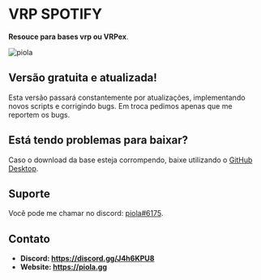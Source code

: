 # VRP SPOTIFY
**Resouce para bases vrp ou VRPex**.

![piola](https://user-images.githubusercontent.com/48617031/209370648-81eebec9-545d-444f-9a1e-92b4b0b6753e.png)

## Versão gratuita e atualizada!
Esta versão passará constantemente por atualizações, implementando novos scripts e corrigindo bugs. Em troca pedimos apenas que me reportem os bugs.

## Está tendo problemas para baixar?
Caso o download da base esteja corrompendo, baixe utilizando o [GitHub Desktop](https://desktop.github.com).

## Suporte
Você pode me chamar no discord: [piola#6175](https://discord.gg/J4h6KPU8). 

## Contato
- **Discord: https://discord.gg/J4h6KPU8**
- **Website: https://piola.gg**
